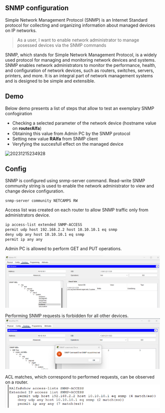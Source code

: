 ## SNMP configuration

Simple Network Management Protocol (SNMP) is an Internet Standard protocol for collecting and organizing information about managed devices on IP networks. 

> As a user, I want to enable network administrator to manage posessed devices via the SNMP commands 

SNMP, which stands for Simple Network Management Protocol, is a widely used protocol for managing and monitoring network devices and systems. SNMP enables network administrators to monitor the performance, health, and configuration of network devices, such as routers, switches, servers, printers, and more. It is an integral part of network management systems and is designed to be simple and extensible.

## Demo

Below demo presents a list of steps that allow to test an exemplary SNMP confogiration
 - Checking a selected parameter of the network device (hostname value on **routerAlfa**)
 - Obtaining this value from Admin PC by the SNMP protocol
 - Setting new value **RAlfa** from SNMP client
 - Veryfying the succesfull effect on the managed device

![20231215234928](https://github.com/janek1842/NetCamps/assets/56030577/62ffec04-32c8-486d-946f-c2e296d9251a)

## Config

SNMP is configured using snmp-server command. 
Read-write SNMP community string is used to enable the network administrator to view and change device configuration. 
```
snmp-server community NETCAMPS RW
```

Access list was created on each router to allow SNMP traffic only from administrators device. 

```
ip access-list extended SNMP-ACCESS
permit udp host 192.168.2.2 host 10.10.10.1 eq snmp
deny udp any host 10.10.10.1 eq snmp
permit ip any any
```

Admin PC is allowed to perform GET and PUT operations. 

![snmp-admin](https://raw.githubusercontent.com/janek1842/NetCamps/main/configs/UC7-SNMP/snmp-admin.png)

Performing SNMP requests is forbidden for all other devices. 
![snmp-another](https://raw.githubusercontent.com/janek1842/NetCamps/main/configs/UC7-SNMP/snmp-another.png)

ACL matches, which correspond to performed requests, can be observed on a router. 
![snmp-acl](https://raw.githubusercontent.com/janek1842/NetCamps/main/configs/UC7-SNMP/snmp-acl.png)
